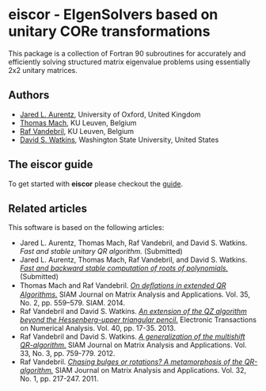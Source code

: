 # eiscor - EIgenSolvers based on unitary CORe transformations #
This package is a collection of Fortran 90 subroutines for accurately and efficiently solving structured matrix eigenvalue problems using essentially 2x2 unitary matrices.

## Authors ##
- [Jared L. Aurentz](https://www.maths.ox.ac.uk/people/jared.aurentz), University of Oxford, United Kingdom
- [Thomas Mach](http://people.cs.kuleuven.be/~thomas.mach/index.php), KU Leuven, Belgium
- [Raf Vandebril](http://people.cs.kuleuven.be/~raf.vandebril/), KU Leuven, Belgium
- [David S. Watkins](http://www.math.wsu.edu/faculty/watkins/), Washington State University, United States

## The eiscor guide ##
To get started with __eiscor__ please checkout the [guide](https://github.com/jaurentz/eiscor/blob/master/docs/GUIDE.md).

## Related articles ##
This software is based on the following articles:
- Jared L. Aurentz, Thomas Mach, Raf Vandebril, and David S. Watkins. _Fast and stable unitary QR algorithm._ (Submitted)
- Jared L. Aurentz, Thomas Mach, Raf Vandebril, and David S. Watkins. [_Fast and backward stable computation of roots of polynomials._](http://www.cs.kuleuven.be/publicaties/rapporten/tw/TW654.abs.html) (Submitted)
- Thomas Mach and Raf Vandebril. [_On deﬂations in extended QR Algorithms._](http://epubs.siam.org/doi/abs/10.1137/130935665) SIAM Journal on Matrix Analysis and Applications. Vol. 35, No. 2, pp. 559–579. SIAM. 2014. 
- Raf Vandebril and David S. Watkins. [_An extension of the QZ algorithm beyond the Hessenberg-upper triangular pencil._](http://etna.mcs.kent.edu/volumes/2011-2020/vol40/abstract.php?vol=40&pages=17-35) Electronic Transactions on Numerical Analysis. Vol. 40, pp. 17-35. 2013.
- Raf Vandebril and David S. Watkins. [_A generalization of the multishift QR-algorithm._](http://epubs.siam.org/doi/abs/10.1137/11085219X) SIAM Journal on Matrix Analysis and Applications. Vol. 33, No. 3, pp. 759-779. 2012.
- Raf Vandebril. [_Chasing bulges or rotations? A metamorphosis of the QR-algorithm._](http://epubs.siam.org/doi/abs/10.1137/100809167) SIAM Journal on Matrix Analysis and Applications. Vol. 32, No. 1, pp. 217-247. 2011.

